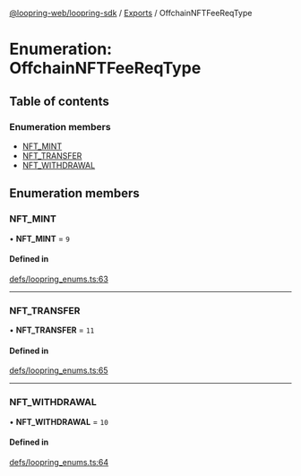 [@loopring-web/loopring-sdk](../README.md) / [Exports](../modules.md) / OffchainNFTFeeReqType

# Enumeration: OffchainNFTFeeReqType

## Table of contents

### Enumeration members

- [NFT\_MINT](OffchainNFTFeeReqType.md#nft_mint)
- [NFT\_TRANSFER](OffchainNFTFeeReqType.md#nft_transfer)
- [NFT\_WITHDRAWAL](OffchainNFTFeeReqType.md#nft_withdrawal)

## Enumeration members

### NFT\_MINT

• **NFT\_MINT** = `9`

#### Defined in

[defs/loopring_enums.ts:63](https://github.com/Loopring/loopring_sdk/blob/904c903/src/defs/loopring_enums.ts#L63)

___

### NFT\_TRANSFER

• **NFT\_TRANSFER** = `11`

#### Defined in

[defs/loopring_enums.ts:65](https://github.com/Loopring/loopring_sdk/blob/904c903/src/defs/loopring_enums.ts#L65)

___

### NFT\_WITHDRAWAL

• **NFT\_WITHDRAWAL** = `10`

#### Defined in

[defs/loopring_enums.ts:64](https://github.com/Loopring/loopring_sdk/blob/904c903/src/defs/loopring_enums.ts#L64)
